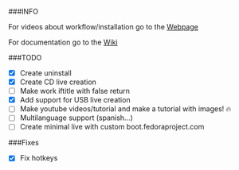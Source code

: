﻿

###INFO 

For videos about workflow/installation go to the [Webpage](https://liloman.github.io/easyPcRecovery/)

For documentation go to the [Wiki](https://github.com/liloman/easyPcRecovery/wiki)

###TODO

- [x] Create uninstall
- [x] Create CD live creation
- [ ] Make work iftitle with false return 
- [X] Add support for USB live creation 
- [ ] Make youtube videos/tutorial and make a tutorial with images! :fire:
- [ ] Multilanguage support (spanish...)
- [ ] Create minimal live with custom boot.fedoraproject.com

###Fixes
- [x] Fix hotkeys
